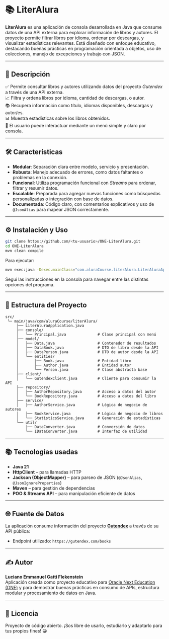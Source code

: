 # 📚 LiterAlura

**LiterAlura** es una aplicación de consola desarrollada en Java que consume datos de una API externa para explorar información de libros y autores. El proyecto permite filtrar libros por idioma, ordenar por descargas, y visualizar estadísticas relevantes. Está diseñado con enfoque educativo, destacando buenas prácticas en programación orientada a objetos, uso de colecciones, manejo de excepciones y trabajo con JSON.

---

## 🚀 Descripción

✅ Permite consultar libros y autores utilizando datos del proyecto *Gutendex* a través de una API externa.  
📈 Filtra y ordena libros por idioma, cantidad de descargas, o autor.  
📚 Recupera información como título, idiomas disponibles, descargas y autor/es.  
📊 Muestra estadísticas sobre los libros obtenidos.  
🔄 El usuario puede interactuar mediante un menú simple y claro por consola.

---

## 🛠️ Características

- **Modular**: Separación clara entre modelo, servicio y presentación.
- **Robusta**: Manejo adecuado de errores, como datos faltantes o problemas en la conexión.
- **Funcional**: Utiliza programación funcional con *Streams* para ordenar, filtrar y resumir datos.
- **Escalable**: Preparada para agregar nuevas funciones como búsquedas personalizadas o integración con base de datos.
- **Documentada**: Código claro, con comentarios explicativos y uso de `@JsonAlias` para mapear JSON correctamente.

---

## ⚙️ Instalación y Uso

```bash
git clone https://github.com/<tu-usuario>/ONE-LiterAlura.git
cd ONE-LiterAlura
mvn clean compile
```

Para ejecutar:

```bash
mvn exec:java -Dexec.mainClass="com.aluraCourse.literAlura.LiterAluraApplication"
```

Seguí las instrucciones en la consola para navegar entre las distintas opciones del programa.

---

## 🧩 Estructura del Proyecto

```
src/
 └─ main/java/com/aluraCourse/literAlura/
     ├── LiterAluraApplication.java 
     ├── console/
     │   └── Principal.java              # Clase principal con menú
     ├── model/
     │   ├── Data.java                   # Contenedor de resultados
     │   ├── DataBook.java               # DTO de libro desde la API
     │   ├── DataPerson.java             # DTO de autor desde la API
     │   └── entities/
     │       ├── Book.java               # Entidad libro
     │       ├── Author.java             # Entidad autor
     │       └── Person.java             # Clase abstracta base
     ├── client/
     │   └── GutendexClient.java         # Cliente para consumir la API
     ├── repository/
     │   ├── AuthorRepository.java       # Acceso a datos del autor
     │   └── BookRepository.java         # Acceso a datos del libro
     ├── service/
     │   ├── AuthorService.java          # Lógica de negocio de autores
     │   ├── BookService.java            # Lógica de negocio de libros
     │   └── StatisticsService.java      # Generación de estadísticas
     └── util/
         ├── DataConverter.java          # Conversión de datos
         └── IDataConverter.java         # Interfaz de utilidad
```

---

## 📚 Tecnologías usadas

- **Java 21**
- **HttpClient** – para llamadas HTTP
- **Jackson (ObjectMapper)** – para parseo de JSON (`@JsonAlias`, `@JsonIgnoreProperties`)
- **Maven** – para gestión de dependencias
- **POO & Streams API** – para manipulación eficiente de datos

---

## 🌐 Fuente de Datos

La aplicación consume información del proyecto **[Gutendex](https://gutendex.com)** a través de su API pública:

- Endpoint utilizado: `https://gutendex.com/books`

---

## ✍️ Autor

**Luciano Emmanuel Gatti Flekenstein**  
Aplicación creada como proyecto educativo para [Oracle Next Education (ONE)](https://www.oracle.com/ar/education/oracle-next-education/) y para demostrar buenas prácticas en consumo de APIs, estructura modular y procesamiento de datos en Java.

---

## 📄 Licencia

Proyecto de código abierto. ¡Sos libre de usarlo, estudiarlo y adaptarlo para tus propios fines! 😀
